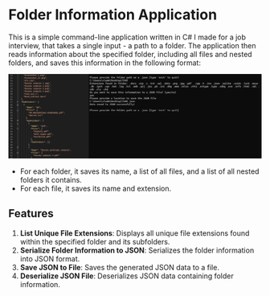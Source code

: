 # Folder Information Application


This is a simple command-line application written in C# I made for a job interview, that takes a single input - a path to a folder. The application then reads information about the specified folder, including all files and nested folders, and saves this information in the following format:

![FolderExplorer(Image URL](https://github.com/Vladislavej/folder-explorer/blob/master/Folder%20Explorer.png)

- For each folder, it saves its name, a list of all files, and a list of all nested folders it contains.
- For each file, it saves its name and extension.

## Features

1. **List Unique File Extensions**: Displays all unique file extensions found within the specified folder and its subfolders.
2. **Serialize Folder Information to JSON**: Serializes the folder information into JSON format.
3. **Save JSON to File**: Saves the generated JSON data to a file.
4. **Deserialize JSON File**: Deserializes JSON data containing folder information.
